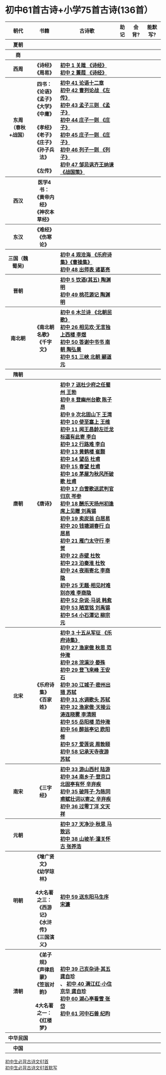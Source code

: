 
# 初中61首古诗+小学75首古诗(136首）

<table>
    <tr>
        <th>朝代</th>
        <th>书籍</th>
        <th>古诗歌</th>
        <th>助记</th>
        <th>会背?</th>
        <th>能默写?</th>
    </tr>
    <tr>
        <th>夏朝</th> <!朝代>
        <th></th> <!书籍>
        <th></th> <!古诗歌>
        <th></th> <!助记视频、图片>
        <th></th> <!会背了?>
        <th></th>  <!能默写了?>      
    </tr>
    <tr>
        <th>商</th> <!朝代>
        <th></th> <!书籍>
        <th></th> <!古诗歌>
        <th></th> <!助记视频、图片>
        <th></th> <!会背了?>
        <th></th>  <!能默写了?>            
    </tr> 
    <tr>
        <th>西周</th> <!朝代>
        <th>《诗经》<br>《周易》</th> <!书籍>
        <th align="left">
            <a href = "https://so.gushiwen.org/shiwenv_4c5705b99143.aspx">初中 1 关雎 《诗经》</a> <br>
            <a href = "https://so.gushiwen.org/shiwenv_15cd220102d6.aspx">初中 2 蒹葭 《诗经》</a> <br>
        </th> <!古诗歌>
        <th></th> <!助记视频、图片>
        <th></th> <!会背了?>
        <th></th>  <!能默写了?>            
    </tr>   
    <tr>
        <th>东周<br>（春秋+战国）</th> <!朝代>
        <th >
            四书：<br>
            《论语》<br>《孟子》<br>
            《大学》<br>《中庸》<br><br>
            《孝经》<br>《老子》<br>
            《庄子》<br>《孙子兵法》<br><br>  
            《左传》<br>
        </th> <!书籍>
        <th  align="left">
            <a href = "https://so.gushiwen.org/shiwenv_d6640103678f.aspx">初中 41 论语十二章 </a> <br>
            <a href = "https://so.gushiwen.org/shiwenv_0c4d9d86a850.aspx">初中 42 曹刿论战 《左传》 </a> <br>
            <a href = "https://zhidao.baidu.com/question/1835983881963530780.html">初中 43 孟子三则 《孟子》 </a> <br>
            <a href = "https://baike.baidu.com/item/%E5%BA%84%E5%AD%90%E4%B8%80%E5%88%99/7335476?fr=aladdin">初中 44 庄子一则 《庄子》 </a> <br>
            <a href = "https://zhidao.baidu.com/question/264437243471407205.html">初中 45 庄子一则 《庄子》 </a> <br>
            <a href = "http://www.ruiwen.com/guji/1348194.html">初中 46 列子一则 《列子》 </a> <br>
            <a href = "https://www.gushiwen.org/GuShiWen_d15c869342.aspx">初中 47 邹忌讽齐王纳谏 《战国策》 </a> <br>
        </th> <!古诗歌>
        <th></th> <!助记视频、图片>
        <th></th> <!会背了?>
        <th></th>  <!能默写了?>            
    </tr>  
    <tr>
        <th>西汉</th> <!朝代>
        <th>
            医学4书：<br>
            《黄帝内经》<br>《神农本草经》<br>
        </th> <!书籍>
        <th></th> <!古诗歌>
        <th></th> <!助记视频、图片>
        <th></th> <!会背了?>
        <th></th>  <!能默写了?>            
    </tr>   
    <tr>
        <th>东汉</th> <!朝代>
        <th>
            《难经》<br>《伤寒论》<br>
        </th> <!书籍>
        <th></th> <!古诗歌>
        <th></th> <!助记视频、图片>
        <th></th> <!会背了?>
        <th></th>  <!能默写了?>            
    </tr>  
    <tr>
        <th>三国（魏蜀吴)</th> <!朝代>
        <th></th> <!书籍>
        <th align="left">
            <a href = "https://so.gushiwen.org/shiwenv_630c04c81858.aspx">初中 4 观沧海 《乐府诗集》《曹操集》</a> <br>
            <a href = "http://www.ruiwen.com/guji/1320142.html">初中 48 出师表 诸葛亮</a> <br>
        </th> <!古诗歌>
        <th></th> <!助记视频、图片>
        <th></th> <!会背了?>
        <th></th>  <!能默写了?>            
    </tr>   
    <tr>
        <th>晋朝</th> <!朝代>
        <th></th> <!书籍>
        <th align="left">
            <a href = "https://so.gushiwen.org/shiwenv_5b90a9bb5230.aspx">初中 5 饮酒(其五) 陶渊明</a> <br>
            <a href = "https://so.gushiwen.org/shiwenv_73add8822103.aspx">初中 49 桃花源记 陶渊明</a> <br>
        </th> <!古诗歌>
        <th></th> <!助记视频、图片>
        <th></th> <!会背了?>
        <th></th>  <!能默写了?>            
    </tr>  
    <tr>
        <th>南北朝</th> <!朝代>
        <th>
            《南北朝名歌》<br>
            《千字文》<br>
        </th> <!书籍>
        <th align="left">
            <a href = "https://so.gushiwen.org/shiwenv_2d6b0c83a500.aspx">初中 6 木兰诗 《北朝民歌》</a> <br>
            <a href = "https://so.gushiwen.org/shiwenv_804144e6b0dd.aspx">初中 26 相见欢·无言独上西楼 李煜</a> <br>
            <a href = "https://www.gushiwen.org/GuShiWen_92eec73cfe.aspx">初中 50 答谢中书书 南朝 陶弘景</a> <br>
            <a href = "https://so.gushiwen.org/shiwenv_e3a32488d62a.aspx">初中 51 三峡 北朝 郦道元</a> <br>
        </th> <!古诗歌>
        <th></th> <!助记视频、图片>
        <th></th> <!会背了?>
        <th></th>  <!能默写了?>            
    </tr>   
    <tr>
        <th>隋朝</th> <!朝代>
        <th></th> <!书籍>
        <th></th> <!古诗歌>
        <th></th> <!助记视频、图片>
        <th></th> <!会背了?>
        <th></th>  <!能默写了?>            
    </tr>   
    <tr>
        <th>唐朝</th> <!朝代>
        <th>
            《唐诗》<br>
        </th> <!书籍>
        <th align="left">
            <a href = "https://so.gushiwen.org/shiwenv_5775c79bcd34.aspx">初中 7 送杜少府之任蜀州 王勃</a> <br>
            <a href = "https://so.gushiwen.org/shiwenv_4083a01ac833.aspx">初中 8 登幽州台歌 陈子昂</a> <br>
            <a href = "https://so.gushiwen.org/shiwenv_720b46d38537.aspx">初中 9 次北固山下 王湾</a> <br>
            <a href = "https://so.gushiwen.org/shiwenv_eae647c5c110.aspx">初中 10 使至塞上 王维</a> <br>
            <a href = "https://so.gushiwen.org/shiwenv_62280919c9c5.aspx">初中 11 闻王昌龄左迁龙标遥有此寄 李白</a> <br>
            <a href = "https://www.gushiwen.org/GuShiWen_2cc21b2a7c.aspx">初中 12 行路难 李白</a> <br>
            <a href = "https://so.gushiwen.org/shiwenv_b0d3f72465ef.aspx">初中 13 黄鹤楼 崔颢</a> <br>
            <a href = "https://so.gushiwen.org/shiwenv_efec283b31e0.aspx">初中 14 望岳 杜甫</a> <br>
            <a href = "https://so.gushiwen.org/shiwenv_89d3a63c6d7f.aspx">初中 15 春望 杜甫</a> <br>
            <a href = "https://so.gushiwen.org/shiwenv_8e9ecc95d6a4.aspx">初中 16 茅屋为秋风所破歌 杜甫</a> <br>
            <a href = "https://www.gushiwen.org/mingju_874.aspx/GuShiWen_8e91b4822c.aspx">初中 17 白雪歌送武判官归京 岑参</a> <br>
            <a href = "https://so.gushiwen.org/shiwenv_f6c40e3d4893.aspx">初中 18 酬乐天扬州初逢席上见赠 刘禹锡</a> <br>
            <a href = "https://so.gushiwen.org/shiwenv_2716dfb4d439.aspx">初中 19 卖炭翁 白居易</a> <br>
            <a href = "https://so.gushiwen.org/shiwenv_af218ed70405.aspx">初中 20 钱塘湖春行 白居易</a> <br>
            <a href = "https://so.gushiwen.org/shiwenv_a60e7fd3031b.aspx">初中 21 雁门太守行 李贺</a> <br>
            <a href = "https://so.gushiwen.org/shiwenv_3fb397218a1e.aspx">初中 22 赤壁 杜牧</a> <br>
            <a href = "https://so.gushiwen.org/shiwenv_8e8011f614fb.aspx">初中 23 泊秦淮 杜牧</a> <br>
            <a href = "https://so.gushiwen.org/shiwenv_e46c43d13b97.aspx">初中 24 夜雨寄北 李商隐</a> <br>
            <a href = "https://so.gushiwen.org/shiwenv_1a4c484f9364.aspx">初中 25 无题·相见时难别亦难 李商隐</a> <br>
            <a href = "https://www.gushiwen.org/GuShiWen_c43da55262.aspx">初中 52 杂说·马说 韩愈</a> <br>
            <a href = "https://www.gushiwen.org/GuShiWen_8668c00359.aspx">初中 53 陋室铭 刘禹锡</a> <br>
            <a href = "https://so.gushiwen.org/shiwenv_1ab58966cf83.aspx">初中 54 小石潭记 柳宗元</a> <br>
        </th> <!古诗歌>
        <th></th> <!助记视频、图片>
        <th></th> <!会背了?>
        <th></th>  <!能默写了?>            
    </tr>  
    <tr>
        <th>北宋</th> <!朝代>
        <th>
            《乐府诗集》<br>
            《百家姓》<br>
        </th> <!书籍>
        <th align="left">
            <a href = "https://so.gushiwen.org/shiwenv_5f6efd08156d.aspx"> 初中 3 十五从军征 《乐府诗集》</a> <br>
            <a href = "https://so.gushiwen.org/shiwenv_76a124fc2fb8.aspx"> 初中 27 渔家傲 秋思 范仲淹 </a> <br>
            <a href = "https://so.gushiwen.org/shiwenv_eda29e11ff49.aspx"> 初中 28 浣溪沙 晏殊 </a> <br>
            <a href = "https://so.gushiwen.org/shiwenv_4a272f472fee.aspx"> 初中 29 登飞来峰 王安石 </a> <br>
            <a href = "https://so.gushiwen.org/shiwenv_85b8792a66ac.aspx"> 初中 30 江城子·密州出猎 苏轼 </a> <br>
            <a href = "https://www.gushiwen.org/GuShiWen_4f0088c6b2.aspx"> 初中 31 水调歌头 苏轼 </a> <br>
            <a href = "https://www.gushiwen.org/GuShiWen_1912df3ee4.aspx"> 初中 32 渔家傲·天接云涛连晓雾 李清照 </a> <br>
            <a href = "https://so.gushiwen.org/shiwenv_f3d6556dbcad.aspx"> 初中 55 岳阳楼 范仲淹 </a> <br>
            <a href = "https://so.gushiwen.org/shiwenv_5cbf5b7be38f.aspx"> 初中 56 醉翁亭记 欧阳修 </a> <br>
            <a href = "https://so.gushiwen.org/shiwenv_6d2dcbe80f96.aspx"> 初中 57 爱莲说 周敦颐 </a> <br>
            <a href = "https://www.gushiwen.org/GuShiWen_de9531d68b.aspx"> 初中 58 记承天寺夜游 苏轼 </a> <br>
        </th> <!古诗歌>
        <th>
        </th> <!助记视频、图片>
        <th></th> <!会背了?>
        <th></th>  <!能默写了?>            
    </tr>     
    <tr>
        <th>南宋</th> <!朝代>
        <th>
            《三字经》<br>
        </th> <!书籍>
        <th align="left">
            <a href = "https://so.gushiwen.org/shiwenv_09294abb5f67.aspx"> 初中 33 游山西村 陆游 </a> <br>
            <a href = "https://so.gushiwen.org/shiwenv_3cfc9856b57a.aspx"> 初中 34 南乡子·登京口北固亭有怀 辛弃疾 </a> <br>
            <a href = "https://so.gushiwen.org/shiwenv_9822debcdc64.aspx"> 初中 35 破阵子·为陈同甫赋壮词以寄之 辛弃疾 </a> <br>
            <a href = "https://so.gushiwen.org/shiwenv_5796865dca4a.aspx"> 初中 36 过零丁洋 文天祥 </a> <br>
        </th> <!古诗歌>
        <th></th> <!助记视频、图片>
        <th></th> <!会背了?>
        <th></th>  <!能默写了?>            
    </tr>  
    <tr>
        <th>元朝</th> <!朝代>
        <th></th> <!书籍>
        <th align="left">
            <a href = "https://so.gushiwen.org/shiwenv_9dcf133d25cc.aspx"> 初中 37 天净沙·秋思 马致远 </a> <br>
            <a href = "https://so.gushiwen.org/shiwenv_1bd53945715b.aspx"> 初中 38 山坡羊·潼关怀古 张养浩 </a> <br>
        </th> <!古诗歌>
        <th></th> <!助记视频、图片>
        <th></th> <!会背了?>
        <th></th>  <!能默写了?>            
    </tr>    
    <tr>
        <th>明朝</th> <!朝代>
        <th>
            《增广贤文》<br>《幼学琼林》<br> <br>   
            4大名著之三：<br>
            《西游记》<br>《水浒传》<br>
            《三国演义》<br>   
        </th> <!书籍>
        <th align="left">
            <a href = "https://so.gushiwen.org/shiwenv_6fb0a58e157c.aspx"> 初中 59 送东阳马生序 宋濂 </a> <br>
        </th> <!古诗歌>
        <th></th> <!助记视频、图片>
        <th></th> <!会背了?>
        <th></th>  <!能默写了?>            
    </tr>   
    <tr>
        <th>清朝</th> <!朝代>
        <th>
            《弟子规》<br>《声律启蒙》<br> 《笠翁对韵》<br><br>
            4大名著之一：<br>
            《红楼梦》<br>
        </th> <!书籍>
        <th  align="left">
            <a href = "https://so.gushiwen.org/shiwenv_d78d2dc95f06.aspx"> 初中 39 己亥杂诗·其五 龚自珍 </a> <br>、
            <a href = "https://so.gushiwen.org/shiwenv_2a4e8dfccc72.aspx"> 初中 40 满江红·小住京华 龚自珍 </a> <br>
            <a href = "https://www.gushiwen.org/GuShiWen_eb905c1d86.aspx"> 初中 60 湖心亭看雪 张岱 </a> <br>
            <a href = "https://so.gushiwen.org/shiwenv_fa4352b54a3a.aspx"> 初中 61 河中石兽 纪昀 </a> <br>
        </th> <!古诗歌>
        <th></th> <!助记视频、图片>
        <th></th> <!会背了?>
        <th></th>  <!能默写了?>            
    </tr>    
    <tr>
        <th>中华民国</th> <!朝代>
        <th></th> <!书籍>
        <th></th> <!古诗歌>
        <th></th> <!助记视频、图片>
        <th></th> <!会背了?>
        <th></th>  <!能默写了?>            
    </tr>   
    <tr>
        <th>中国</th> <!朝代>
        <th></th> <!书籍>
        <th></th> <!古诗歌>
        <th></th> <!助记视频、图片>
        <th></th> <!会背了?>
        <th></th>  <!能默写了?>            
    </tr>      
</table>

[初中生必背古诗文61首](https://wenku.baidu.com/view/f6bf1862af1ffc4ffe47ac95.html?sxts=1545202408201)<br>
[初中生必背古诗文61首默写](https://wenku.baidu.com/view/eb078da3d0f34693daef5ef7ba0d4a7302766ca3.html?rec_flag=default&sxts=1545202447020)<br>

